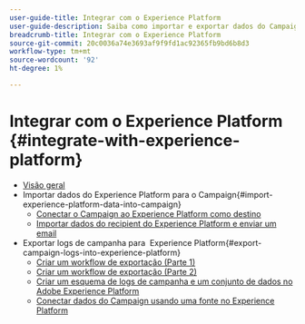 ```yaml
---
user-guide-title: Integrar com o Experience Platform
user-guide-description: Saiba como importar e exportar dados do Campaign e do Experience Cloud, permitindo a comunicação entre as duas soluções.
breadcrumb-title: Integrar com o Experience Platform
source-git-commit: 20c0036a74e3693af9f9fd1ac92365fb9bd6b8d3
workflow-type: tm+mt
source-wordcount: '92'
ht-degree: 1%

---
```



# Integrar com o Experience Platform {#integrate-with-experience-platform}

+ [Visão geral](/help/tutorial-integrate-with-experience-platform/overview.md)
+ Importar dados do Experience Platform para o Campaign{#import-experience-platform-data-into-campaign}
   + [Conectar o Campaign ao Experience Platform como destino](/help/tutorial-integrate-with-experience-platform/connect-campaign-to-experience-platform-as-destination.md)
   + [Importar dados do recipient do Experience Platform e enviar um email](/help/tutorial-integrate-with-experience-platform/import-recipient-data-from-platform.md)
+ Exportar logs de campanha para  Experience Platform{#export-campaign-logs-into-experience-platform}
   + [Criar um workflow de exportação (Parte 1)](/help/tutorial-integrate-with-experience-platform/workflow-to-find-last-modified-date.md)
   + [Criar um workflow de exportação (Parte 2)](/help/tutorial-integrate-with-experience-platform/extract-format-save-data-to-external-account.md)
   + [Criar um esquema de logs de campanha e um conjunto de dados no Adobe Experience Platform](/help/tutorial-integrate-with-experience-platform/create-a-campaign-logs-schema-and-dataset-in-experience-platform.md)
   + [Conectar dados do Campaign usando uma fonte no Experience Platform](/help/tutorial-integrate-with-experience-platform/connect-campaign-data-using-s3-as-source-on-platform.md)
